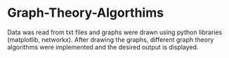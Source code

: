 # Graph-Theory-Algorthims
Data was read from txt files and graphs were drawn using python libraries (matplotlib, networkx). After drawing the graphs, different graph theory algorithms were implemented and the desired output is displayed.
